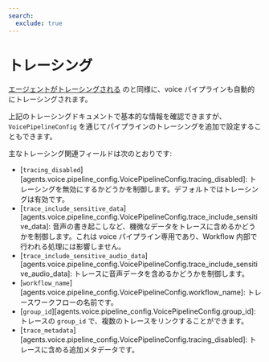 ```yaml
---
search:
  exclude: true
---
```

# トレーシング

[エージェントがトレーシングされる](../tracing.md) のと同様に、voice パイプラインも自動的にトレーシングされます。

上記のトレーシングドキュメントで基本的な情報を確認できますが、`VoicePipelineConfig` を通じてパイプラインのトレーシングを追加で設定することもできます。

主なトレーシング関連フィールドは次のとおりです:

-   [`tracing_disabled`][agents.voice.pipeline_config.VoicePipelineConfig.tracing_disabled]: トレーシングを無効にするかどうかを制御します。デフォルトではトレーシングは有効です。
-   [`trace_include_sensitive_data`][agents.voice.pipeline_config.VoicePipelineConfig.trace_include_sensitive_data]: 音声の書き起こしなど、機微なデータをトレースに含めるかどうかを制御します。これは voice パイプライン専用であり、Workflow 内部で行われる処理には影響しません。
-   [`trace_include_sensitive_audio_data`][agents.voice.pipeline_config.VoicePipelineConfig.trace_include_sensitive_audio_data]: トレースに音声データを含めるかどうかを制御します。
-   [`workflow_name`][agents.voice.pipeline_config.VoicePipelineConfig.workflow_name]: トレースワークフローの名前です。
-   [`group_id`][agents.voice.pipeline_config.VoicePipelineConfig.group_id]: トレースの `group_id` で、複数のトレースをリンクすることができます。
-   [`trace_metadata`][agents.voice.pipeline_config.VoicePipelineConfig.tracing_disabled]: トレースに含める追加メタデータです。